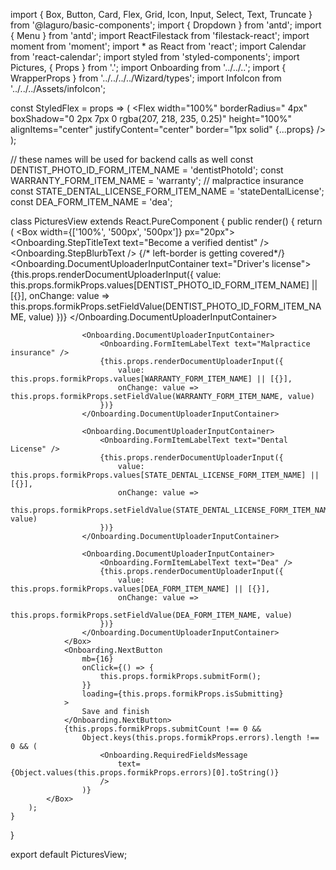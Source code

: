 import { Box, Button, Card, Flex, Grid, Icon, Input, Select, Text, Truncate } from '@laguro/basic-components';
import { Dropdown } from 'antd';
import { Menu } from 'antd';
import ReactFilestack from 'filestack-react';
import moment from 'moment';
import * as React from 'react';
import Calendar from 'react-calendar';
import styled from 'styled-components';
import Pictures, { Props } from '.';
import Onboarding from '../../..';
import { WrapperProps } from '../../../../Wizard/types';
import InfoIcon from '../../../Assets/infoIcon';

const StyledFlex = props => (
    <Flex
        width="100%"
        borderRadius=" 4px"
        boxShadow="0 2px 7px 0 rgba(207, 218, 235, 0.25)"
        height="100%"
        alignItems="center"
        justifyContent="center"
        border="1px solid"
        {...props}
    />
);

// these names will be used for backend calls as well
const DENTIST_PHOTO_ID_FORM_ITEM_NAME = 'dentistPhotoId';
const WARRANTY_FORM_ITEM_NAME = 'warranty'; // malpractice insurance
const STATE_DENTAL_LICENSE_FORM_ITEM_NAME = 'stateDentalLicense';
const DEA_FORM_ITEM_NAME = 'dea';

class PicturesView extends React.PureComponent<Props> {
    public render() {
        return (
            <Box width={['100%', '500px', '500px']} px="20px">
                <Flex justifyContent="center">
                    <InfoIcon />
                </Flex>
                <Onboarding.StepTitleText text="Become a verified dentist" />
                <Onboarding.StepBlurbText />
                {/* left-border is getting covered*/}
                <Box ml={1}>
                    <Onboarding.DocumentUploaderInputContainer text="Driver's license">
                        {this.props.renderDocumentUploaderInput({
                            value: this.props.formikProps.values[DENTIST_PHOTO_ID_FORM_ITEM_NAME] || [{}],
                            onChange: value =>
                                this.props.formikProps.setFieldValue(DENTIST_PHOTO_ID_FORM_ITEM_NAME, value)
                        })}
                    </Onboarding.DocumentUploaderInputContainer>

                    <Onboarding.DocumentUploaderInputContainer>
                        <Onboarding.FormItemLabelText text="Malpractice insurance" />
                        {this.props.renderDocumentUploaderInput({
                            value: this.props.formikProps.values[WARRANTY_FORM_ITEM_NAME] || [{}],
                            onChange: value => this.props.formikProps.setFieldValue(WARRANTY_FORM_ITEM_NAME, value)
                        })}
                    </Onboarding.DocumentUploaderInputContainer>

                    <Onboarding.DocumentUploaderInputContainer>
                        <Onboarding.FormItemLabelText text="Dental License" />
                        {this.props.renderDocumentUploaderInput({
                            value: this.props.formikProps.values[STATE_DENTAL_LICENSE_FORM_ITEM_NAME] || [{}],
                            onChange: value =>
                                this.props.formikProps.setFieldValue(STATE_DENTAL_LICENSE_FORM_ITEM_NAME, value)
                        })}
                    </Onboarding.DocumentUploaderInputContainer>

                    <Onboarding.DocumentUploaderInputContainer>
                        <Onboarding.FormItemLabelText text="Dea" />
                        {this.props.renderDocumentUploaderInput({
                            value: this.props.formikProps.values[DEA_FORM_ITEM_NAME] || [{}],
                            onChange: value =>
                                this.props.formikProps.setFieldValue(DEA_FORM_ITEM_NAME, value)
                        })}
                    </Onboarding.DocumentUploaderInputContainer>
                </Box>
                <Onboarding.NextButton
                    mb={16}
                    onClick={() => {
                        this.props.formikProps.submitForm();
                    }}
                    loading={this.props.formikProps.isSubmitting}
                >
                    Save and finish
                </Onboarding.NextButton>
                {this.props.formikProps.submitCount !== 0 &&
                    Object.keys(this.props.formikProps.errors).length !== 0 && (
                        <Onboarding.RequiredFieldsMessage
                            text={Object.values(this.props.formikProps.errors)[0].toString()}
                        />
                    )}
            </Box>
        );
    }
}

export default PicturesView;
